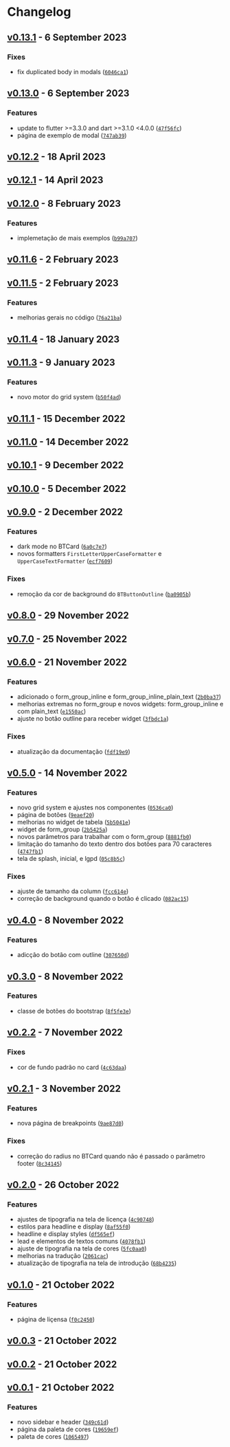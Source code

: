 # Changelog

## [v0.13.1](https://github.com/vitoramaral10/get_bootstrap/compare/v0.13.0...v0.13.1) - 6 September 2023

### Fixes

*  fix duplicated body in modals ([`6046ca1`](https://github.com/vitoramaral10/get_bootstrap/commit/6046ca133986d10a825b0ddb28a684035efd78ee))

## [v0.13.0](https://github.com/vitoramaral10/get_bootstrap/compare/v0.12.2...v0.13.0) - 6 September 2023

### Features

*  update to flutter &gt;=3.3.0 and dart &gt;=3.1.0 &lt;4.0.0 ([`47f56fc`](https://github.com/vitoramaral10/get_bootstrap/commit/47f56fc839c5daa947a20aa68e68f8f1c252d992))
*  página de exemplo de modal ([`747ab39`](https://github.com/vitoramaral10/get_bootstrap/commit/747ab39ad057fa85390663df8ce6982e811d8641))

## [v0.12.2](https://github.com/vitoramaral10/get_bootstrap/compare/v0.12.1...v0.12.2) - 18 April 2023

## [v0.12.1](https://github.com/vitoramaral10/get_bootstrap/compare/v0.12.0...v0.12.1) - 14 April 2023

## [v0.12.0](https://github.com/vitoramaral10/get_bootstrap/compare/v0.11.6...v0.12.0) - 8 February 2023

### Features

*  implemetação de mais exemplos ([`b99a707`](https://github.com/vitoramaral10/get_bootstrap/commit/b99a707f66f4d3caa5f626211cf85b4c2fbffa03))

## [v0.11.6](https://github.com/vitoramaral10/get_bootstrap/compare/v0.11.5...v0.11.6) - 2 February 2023

## [v0.11.5](https://github.com/vitoramaral10/get_bootstrap/compare/v0.11.4...v0.11.5) - 2 February 2023

### Features

*  melhorias gerais no código ([`76a21ba`](https://github.com/vitoramaral10/get_bootstrap/commit/76a21bac752cfc8cbfbe04799f177000ad3694db))

## [v0.11.4](https://github.com/vitoramaral10/get_bootstrap/compare/v0.11.3...v0.11.4) - 18 January 2023

## [v0.11.3](https://github.com/vitoramaral10/get_bootstrap/compare/v0.11.1...v0.11.3) - 9 January 2023

### Features

*  novo motor do grid system ([`b50f4ad`](https://github.com/vitoramaral10/get_bootstrap/commit/b50f4ada9bd52de4a983570342efbd30d04989dc))

## [v0.11.1](https://github.com/vitoramaral10/get_bootstrap/compare/v0.11.0...v0.11.1) - 15 December 2022

## [v0.11.0](https://github.com/vitoramaral10/get_bootstrap/compare/v0.10.1...v0.11.0) - 14 December 2022

## [v0.10.1](https://github.com/vitoramaral10/get_bootstrap/compare/v0.10.0...v0.10.1) - 9 December 2022

## [v0.10.0](https://github.com/vitoramaral10/get_bootstrap/compare/v0.9.0...v0.10.0) - 5 December 2022

## [v0.9.0](https://github.com/vitoramaral10/get_bootstrap/compare/v0.8.0...v0.9.0) - 2 December 2022

### Features

*  dark mode no BTCard ([`6a0c7e7`](https://github.com/vitoramaral10/get_bootstrap/commit/6a0c7e758a7df7ff018ee25cfadb5a6c416316bd))
*  novos formatters `FirstLetterUpperCaseFormatter` e `UpperCaseTextFormatter` ([`ecf7609`](https://github.com/vitoramaral10/get_bootstrap/commit/ecf7609d7646cdb222cd49157da4a77c17a42e1f))

### Fixes

*  remoção da cor de background do `BTButtonOutline` ([`ba0905b`](https://github.com/vitoramaral10/get_bootstrap/commit/ba0905b54597d679febbd7ed090adc6ce4ef31f6))

## [v0.8.0](https://github.com/vitoramaral10/get_bootstrap/compare/v0.7.0...v0.8.0) - 29 November 2022

## [v0.7.0](https://github.com/vitoramaral10/get_bootstrap/compare/v0.6.0...v0.7.0) - 25 November 2022

## [v0.6.0](https://github.com/vitoramaral10/get_bootstrap/compare/v0.5.0...v0.6.0) - 21 November 2022

### Features

*  adicionado o form_group_inline e form_group_inline_plain_text ([`2b0ba37`](https://github.com/vitoramaral10/get_bootstrap/commit/2b0ba37943b6e0a67f63c8b9ab57fe9329b9efaa))
*  melhorias extremas no form_group e novos widgets: form_group_inline e com plain_text ([`e1550ac`](https://github.com/vitoramaral10/get_bootstrap/commit/e1550acc1bff90075ad126ebe9dc94f0f2700312))
*  ajuste no botão outline para receber widget ([`3fbdc1a`](https://github.com/vitoramaral10/get_bootstrap/commit/3fbdc1a756a886b336959a4f33c1d98dfb530a26))

### Fixes

*  atualização da documentação ([`fdf19e9`](https://github.com/vitoramaral10/get_bootstrap/commit/fdf19e9d1b085b11b1bb3bfeb4c7d4d9ab3c8dc6))

## [v0.5.0](https://github.com/vitoramaral10/get_bootstrap/compare/v0.4.0...v0.5.0) - 14 November 2022

### Features

*  novo grid system e ajustes nos componentes ([`0536ca0`](https://github.com/vitoramaral10/get_bootstrap/commit/0536ca047c0b3025287dc176667416a4bc731410))
*  página de botões ([`9eaef20`](https://github.com/vitoramaral10/get_bootstrap/commit/9eaef20ebd90638f7516fb2d7bfaa498b6fad6c1))
*  melhorias no widget de tabela ([`5b5041e`](https://github.com/vitoramaral10/get_bootstrap/commit/5b5041e6e32e7b3899d00d76c5af6ffc41e4e762))
*  widget de form_group ([`2b5425a`](https://github.com/vitoramaral10/get_bootstrap/commit/2b5425ab1cddbcf069d647623bede4eb06efd356))
*  novos parâmetros para trabalhar com o form_group ([`8881fb0`](https://github.com/vitoramaral10/get_bootstrap/commit/8881fb070c8775958bafdafa1604eb82b88d793b))
*  limitação do tamanho do texto dentro dos botões para 70 caracteres ([`4747fb1`](https://github.com/vitoramaral10/get_bootstrap/commit/4747fb1b65d8c0a7f88914808209fc5acf6a4bd8))
*  tela de splash, inicial, e lgpd ([`05c8b5c`](https://github.com/vitoramaral10/get_bootstrap/commit/05c8b5c630c762097ac84e8b52fef6263bb45be6))

### Fixes

*  ajuste de tamanho da column ([`fcc614e`](https://github.com/vitoramaral10/get_bootstrap/commit/fcc614e81b44745a6e19ff6d11b98a93a678cdd9))
*  correção de background quando o botão é clicado ([`082ac15`](https://github.com/vitoramaral10/get_bootstrap/commit/082ac15653e6c2fd80aef80685d83dbedf49d0cb))

## [v0.4.0](https://github.com/vitoramaral10/get_bootstrap/compare/v0.3.0...v0.4.0) - 8 November 2022

### Features

*  adicção do botão com outline ([`307650d`](https://github.com/vitoramaral10/get_bootstrap/commit/307650dbcfb4705410c28d35c50db3abe587b235))

## [v0.3.0](https://github.com/vitoramaral10/get_bootstrap/compare/v0.2.2...v0.3.0) - 8 November 2022

### Features

*  classe de botões do bootstrap ([`8f5fe3e`](https://github.com/vitoramaral10/get_bootstrap/commit/8f5fe3e481d98c8db81285a058970a23765cb492))

## [v0.2.2](https://github.com/vitoramaral10/get_bootstrap/compare/v0.2.1...v0.2.2) - 7 November 2022

### Fixes

*  cor de fundo padrão no card ([`4c63daa`](https://github.com/vitoramaral10/get_bootstrap/commit/4c63daab62794495f7e6e1afe6494039b95a601a))

## [v0.2.1](https://github.com/vitoramaral10/get_bootstrap/compare/v0.2.0...v0.2.1) - 3 November 2022

### Features

*  nova página de breakpoints ([`9ae87d0`](https://github.com/vitoramaral10/get_bootstrap/commit/9ae87d0c96737e96f0d2fcca034faad5b1078291))

### Fixes

*  correção do radius no BTCard quando não é passado o parâmetro footer ([`8c34145`](https://github.com/vitoramaral10/get_bootstrap/commit/8c3414520b52239f8b217f96aeefbe8706ad3a77))

## [v0.2.0](https://github.com/vitoramaral10/get_bootstrap/compare/v0.1.0...v0.2.0) - 26 October 2022

### Features

*  ajustes de tipografia na tela de licença ([`4c90748`](https://github.com/vitoramaral10/get_bootstrap/commit/4c90748370ce708269a26893dcaf535360514413))
*  estilos para headline e display ([`8af55f0`](https://github.com/vitoramaral10/get_bootstrap/commit/8af55f0bbbaaa22d0f933660e1dc28b13725b245))
*  headline e display styles ([`df565ef`](https://github.com/vitoramaral10/get_bootstrap/commit/df565effd56683905e6ab99830adc7649eeb4f47))
*  lead e elementos de textos comuns ([`4078fb1`](https://github.com/vitoramaral10/get_bootstrap/commit/4078fb195364b132562d83d0c79e7ce98f9f3a25))
*  ajuste de tipografia na tela de cores ([`5fc0aa0`](https://github.com/vitoramaral10/get_bootstrap/commit/5fc0aa0dfae8dd3586bea5f384dceb7c55f53929))
*  melhorias na tradução ([`2061cac`](https://github.com/vitoramaral10/get_bootstrap/commit/2061caca6ee18071d9a13d6d938fc7d402792401))
*  atualização de tipografia na tela de introdução ([`68b4235`](https://github.com/vitoramaral10/get_bootstrap/commit/68b4235f80570d64b24b18c6e12ced842bb8965d))

## [v0.1.0](https://github.com/vitoramaral10/get_bootstrap/compare/v0.0.3...v0.1.0) - 21 October 2022

### Features

*  página de liçensa ([`f0c2450`](https://github.com/vitoramaral10/get_bootstrap/commit/f0c24503edffcba211e005122631171a4d21d17c))

## [v0.0.3](https://github.com/vitoramaral10/get_bootstrap/compare/v0.0.2...v0.0.3) - 21 October 2022

## [v0.0.2](https://github.com/vitoramaral10/get_bootstrap/compare/v0.0.1...v0.0.2) - 21 October 2022

## [v0.0.1]() - 21 October 2022

### Features

*  novo sidebar e header ([`349c61d`](https://github.com/vitoramaral10/get_bootstrap/commit/349c61df26c238127ebffc31b263537880644c8d))
*  página da paleta de cores ([`19659ef`](https://github.com/vitoramaral10/get_bootstrap/commit/19659ef028894fa063c422b8a700eaddfb98be6f))
*  paleta de cores ([`1065497`](https://github.com/vitoramaral10/get_bootstrap/commit/1065497bc5685f934356e6177d4138945d45ed20))
